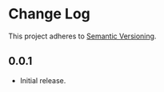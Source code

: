 # Change Log

This project adheres to [Semantic Versioning](http://semver.org/).

## 0.0.1
* Initial release.